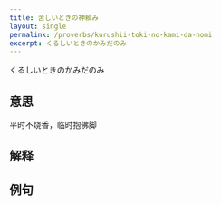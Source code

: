 ```yaml
---
title: 苦しいときの神頼み
layout: single
permalink: /proverbs/kurushii-toki-no-kami-da-nomi
excerpt: くるしいときのかみだのみ
---
```


くるしいときのかみだのみ

## 意思

平时不烧香，临时抱佛脚

## 解释

## 例句

